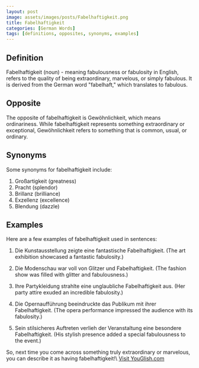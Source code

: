 ```yaml
---
layout: post
image: assets/images/posts/Fabelhaftigkeit.png
title: Fabelhaftigkeit
categories: [German Words]
tags: [definitions, opposites, synonyms, examples]
---
```


## Definition

Fabelhaftigkeit (noun) - meaning fabulousness or fabulosity in English, refers to the quality of being extraordinary, marvelous, or simply fabulous. It is derived from the German word "fabelhaft," which translates to fabulous.

## Opposite

The opposite of fabelhaftigkeit is Gewöhnlichkeit, which means ordinariness. While fabelhaftigkeit represents something extraordinary or exceptional, Gewöhnlichkeit refers to something that is common, usual, or ordinary.

## Synonyms

Some synonyms for fabelhaftigkeit include:

1. Großartigkeit (greatness)
2. Pracht (splendor)
3. Brillanz (brilliance)
4. Exzellenz (excellence)
5. Blendung (dazzle)

## Examples

Here are a few examples of fabelhaftigkeit used in sentences:

1. Die Kunstausstellung zeigte eine fantastische Fabelhaftigkeit.
   (The art exhibition showcased a fantastic fabulosity.)

2. Die Modenschau war voll von Glitzer und Fabelhaftigkeit.
   (The fashion show was filled with glitter and fabulousness.)

3. Ihre Partykleidung strahlte eine unglaubliche Fabelhaftigkeit aus.
   (Her party attire exuded an incredible fabulosity.)

4. Die Opernaufführung beeindruckte das Publikum mit ihrer Fabelhaftigkeit.
   (The opera performance impressed the audience with its fabulosity.)

5. Sein stilsicheres Auftreten verlieh der Veranstaltung eine besondere Fabelhaftigkeit.
   (His stylish presence added a special fabulousness to the event.)

So, next time you come across something truly extraordinary or marvelous, you can describe it as having fabelhaftigkeit!\ <a id="yg-widget-0" class="youglish-widget" data-query="Fabelhaftigkeit" data-lang="german" data-components="8412" data-auto-start="0" data-bkg-color="theme_light" data-title="How%20to%20pronounce%20Fabelhaftigkeit%20in%20German"  rel="nofollow" href="https://youglish.com">Visit YouGlish.com</a><script async src="https://youglish.com/public/emb/widget.js" charset="utf-8"></script>